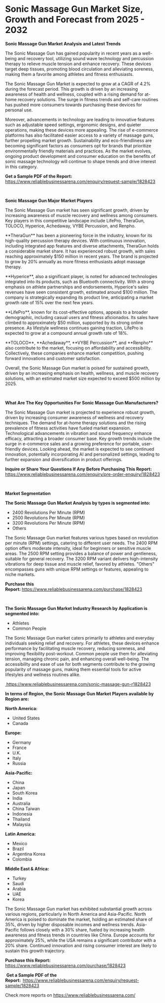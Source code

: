 <p><h1>Sonic Massage Gun Market Size, Growth and Forecast from 2025 - 2032</h1></p><p><strong>Sonic Massage Gun Market Analysis and Latest Trends</strong></p>
<p><p>The Sonic Massage Gun has gained popularity in recent years as a well-being and recovery tool, utilizing sound wave technology and percussion therapy to relieve muscle tension and enhance recovery. These devices target deep tissues, promoting blood circulation and alleviating soreness, making them a favorite among athletes and fitness enthusiasts.</p><p>The Sonic Massage Gun Market is expected to grow at a CAGR of 4.2% during the forecast period. This growth is driven by an increasing awareness of health and wellness, coupled with a rising demand for at-home recovery solutions. The surge in fitness trends and self-care routines has pushed more consumers towards purchasing these devices for personal use. </p><p>Moreover, advancements in technology are leading to innovative features such as adjustable speed settings, ergonomic designs, and quieter operations, making these devices more appealing. The rise of e-commerce platforms has also facilitated easier access to a variety of massage guns, further propelling market growth. Sustainability and eco-friendliness are becoming significant factors as consumers opt for brands that prioritize environmentally friendly materials and practices. As the market evolves, ongoing product development and consumer education on the benefits of sonic massage technology will continue to shape trends and drive interest in this category.</p></p>
<p><strong>Get a Sample PDF of the Report:&nbsp;</strong> <a href="https://www.reliablebusinessarena.com/enquiry/request-sample/1828423?utm_campaign=2401&utm_medium=2&utm_source=Github&utm_content=ia&utm_term=07022025&utm_id=sonic-massage-gun">https://www.reliablebusinessarena.com/enquiry/request-sample/1828423</a></p>
<p>&nbsp;</p>
<p><strong>Sonic Massage Gun Major Market Players</strong></p>
<p><p>The Sonic Massage Gun market has seen significant growth, driven by increasing awareness of muscle recovery and wellness among consumers. Key players in this competitive landscape include LifePro, TheraGun, TOLOCO, Hyperice, Achedaway, VYBE Percussion, and Renpho.</p><p>**TheraGun** has been a pioneering force in the industry, known for its high-quality percussion therapy devices. With continuous innovation, including integrated app features and diverse attachments, TheraGun holds a considerable market share. It has experienced robust growth, with sales reaching approximately $150 million in recent years. The brand is projected to grow by 20% annually as more fitness enthusiasts adopt massage therapy.</p><p>**Hyperice**, also a significant player, is noted for advanced technologies integrated into its products, such as Bluetooth connectivity. With a strong emphasis on athlete partnerships and endorsements, Hyperice's sales revenues have seen consistent growth, estimated around $100 million. The company is strategically expanding its product line, anticipating a market growth rate of 15% over the next few years.</p><p>**LifePro**, known for its cost-effective options, appeals to a broader demographic, including casual users and fitness aficionados. Its sales have climbed to approximately $50 million, supported by its strong online presence. As lifestyle wellness continues gaining traction, LifePro is expected to grow at a compound annual growth rate of 18%.</p><p>**TOLOCO**, **Achedaway**, **VYBE Percussion**, and **Renpho** also contribute to the market, focusing on affordability and accessibility. Collectively, these companies enhance market competition, pushing forward innovations and customer satisfaction.</p><p>Overall, the Sonic Massage Gun market is poised for sustained growth, driven by an increasing emphasis on health, wellness, and muscle recovery solutions, with an estimated market size expected to exceed $500 million by 2025.</p></p>
<p>&nbsp;</p>
<p><strong>What Are The Key Opportunities For Sonic Massage Gun Manufacturers?</strong></p>
<p><p>The Sonic Massage Gun market is projected to experience robust growth, driven by increasing consumer awareness of wellness and recovery techniques. The demand for at-home therapy solutions and the rising prevalence of fitness activities have fueled market expansion. Technological advancements in vibration and sound frequency enhance efficacy, attracting a broader consumer base. Key growth trends include the surge in e-commerce sales and a growing preference for portable, user-friendly devices. Looking ahead, the market is expected to see continued innovation, potentially incorporating AI and personalized settings, leading to further expansion and diversification in product offerings.</p></p>
<p><strong>Inquire or Share Your Questions If Any Before Purchasing This Report:</strong> <a href="https://www.reliablebusinessarena.com/enquiry/pre-order-enquiry/1828423?utm_campaign=2401&utm_medium=2&utm_source=Github&utm_content=ia&utm_term=07022025&utm_id=sonic-massage-gun">https://www.reliablebusinessarena.com/enquiry/pre-order-enquiry/1828423</a></p>
<p>&nbsp;</p>
<p><strong>Market Segmentation</strong></p>
<p><strong>The Sonic Massage Gun Market Analysis by types is segmented into:</strong></p>
<p><ul><li>2400 Revolutions Per Minute (RPM)</li><li>2500 Revolutions Per Minute (RPM)</li><li>3200 Revolutions Per Minute (RPM)</li><li>Others</li></ul></p>
<p><p>The Sonic Massage Gun market features various types based on revolution per minute (RPM) settings, catering to different user needs. The 2400 RPM option offers moderate intensity, ideal for beginners or sensitive muscle areas. The 2500 RPM setting provides a balance of power and gentleness, suitable for general recovery. The 3200 RPM variant delivers high-intensity vibrations for deep tissue and muscle relief, favored by athletes. "Others" encompasses guns with unique RPM settings or features, appealing to niche markets.</p></p>
<p><strong>Purchase this Report:&nbsp;</strong><a href="https://www.reliablebusinessarena.com/purchase/1828423?utm_campaign=2401&utm_medium=2&utm_source=Github&utm_content=ia&utm_term=07022025&utm_id=sonic-massage-gun">https://www.reliablebusinessarena.com/purchase/1828423</a></p>
<p>&nbsp;</p>
<p><strong>The Sonic Massage Gun Market Industry Research by Application is segmented into:</strong></p>
<p><ul><li>Athletes</li><li>Common People</li></ul></p>
<p><p>The Sonic Massage Gun market caters primarily to athletes and everyday individuals seeking relief and recovery. For athletes, these devices enhance performance by facilitating muscle recovery, reducing soreness, and improving flexibility post-workout. Common people use them for alleviating tension, managing chronic pain, and enhancing overall well-being. The accessibility and ease of use for both segments contribute to the growing popularity of massage guns, making them essential tools for active lifestyles and wellness routines alike.</p></p>
<p><a href="https://www.reliablebusinessarena.com/sonic-massage-gun-r1828423?utm_campaign=2401&utm_medium=2&utm_source=Github&utm_content=ia&utm_term=07022025&utm_id=sonic-massage-gun">&nbsp;https://www.reliablebusinessarena.com/sonic-massage-gun-r1828423</a></p>
<p><strong>In terms of Region, the Sonic Massage Gun Market Players available by Region are:</strong></p>
<p>
    <p> <strong> North America: </strong>
        <ul>
            <li>United States</li>
            <li>Canada</li>
        </ul>
        </p> 
    <p> <strong> Europe: </strong>
        <ul>
            <li>Germany</li>
            <li>France</li>
            <li>U.K.</li>
            <li>Italy</li>
            <li>Russia</li>
        </ul>
        </p> 
    <p> <strong> Asia-Pacific: </strong>
        <ul>
            <li>China</li>
            <li>Japan</li>
            <li>South Korea</li>
            <li>India</li>
            <li>Australia</li>
            <li>China Taiwan</li>
            <li>Indonesia</li>
            <li>Thailand</li>
            <li>Malaysia</li>
        </ul>
        </p> 
    <p> <strong> Latin America: </strong>
        <ul>
            <li>Mexico</li>
            <li>Brazil</li>
            <li>Argentina Korea</li>
            <li>Colombia</li>
        </ul>
        </p> 
    <p> <strong> Middle East & Africa: </strong>
        <ul>
            <li>Turkey</li>
            <li>Saudi</li>
            <li>Arabia</li>
            <li>UAE</li>
            <li>Korea</li>
        </ul>
    </p>
    </p>
<p><p>The Sonic Massage Gun market has exhibited substantial growth across various regions, particularly in North America and Asia-Pacific. North America is poised to dominate the market, holding an estimated share of 35%, driven by higher disposable incomes and wellness trends. Asia-Pacific follows closely with a 30% share, fueled by increasing health awareness and fitness trends in countries like China. Europe accounts for approximately 25%, while the USA remains a significant contributor with a 20% share. Continued innovation and rising consumer interest are likely to sustain this growth trajectory.</p></p>
<p><strong>Purchase this Report: </strong><a href="https://www.reliablebusinessarena.com/purchase/1828423?utm_campaign=2401&utm_medium=2&utm_source=Github&utm_content=ia&utm_term=07022025&utm_id=sonic-massage-gun">https://www.reliablebusinessarena.com/purchase/1828423</a></p>
<p>&nbsp;<strong>Get a Sample PDF of the Report:&nbsp;&nbsp;</strong><a href="https://www.reliablebusinessarena.com/enquiry/request-sample/1828423?utm_campaign=2401&utm_medium=2&utm_source=Github&utm_content=ia&utm_term=07022025&utm_id=sonic-massage-gun">https://www.reliablebusinessarena.com/enquiry/request-sample/1828423</a></p>
<p><strong></strong></p>
<p>Check more reports on <a href="https://www.reliablebusinessarena.com/?utm_campaign=2401&utm_medium=2&utm_source=Github&utm_content=ia&utm_term=07022025&utm_id=sonic-massage-gun">https://www.reliablebusinessarena.com/</a></p>